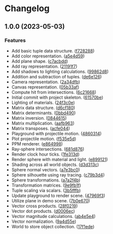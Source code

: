# Changelog

## 1.0.0 (2023-05-03)


### Features

* Add basic tuple data structure. ([f728288](https://github.com/cdriehuys/raytracer/commit/f728288d9a6e0628b22899d7837219ace17acbb5))
* Add color representation. ([a5e4d59](https://github.com/cdriehuys/raytracer/commit/a5e4d59d0f374bfa0531d237cef652253cca80e8))
* Add plane shape. ([c7acbdd](https://github.com/cdriehuys/raytracer/commit/c7acbdd2987bd05999dfa4703eb3807709de258d))
* Add ray representation. ([21191f7](https://github.com/cdriehuys/raytracer/commit/21191f7022dc85832ee2e747e6d16feb7e0e5ede))
* Add shadows to lighting calculations. ([99862d8](https://github.com/cdriehuys/raytracer/commit/99862d87ac8e6005a95e523011b7919e298e0794))
* Addition and subtraction of tuples. ([de6e126](https://github.com/cdriehuys/raytracer/commit/de6e1264a988c56f3d8d0d51a26151ce3fa79412))
* Camera representation. ([2a34dfb](https://github.com/cdriehuys/raytracer/commit/2a34dfb40f4a3c90a3f7b561ff53379e4846baf6))
* Canvas representation. ([05b33af](https://github.com/cdriehuys/raytracer/commit/05b33aff9395bd953111e625454a873d7735f8c3))
* Compute hit from intersections. ([6c21668](https://github.com/cdriehuys/raytracer/commit/6c21668ab7137fcfffcb152b715d913dbe448f2f))
* Initial commit with project skeleton. ([61570be](https://github.com/cdriehuys/raytracer/commit/61570befa60c83c018f3c69bf64570932d0b21e7))
* Lighting of materials. ([24f3c0e](https://github.com/cdriehuys/raytracer/commit/24f3c0eecd1bc4e9e4c4c9ce067faed53819249f))
* Matrix data structure. ([d6cf180](https://github.com/cdriehuys/raytracer/commit/d6cf18085c0a86409c6ff6a6d80a6d3612f0fff3))
* Matrix determinants. ([0bbd490](https://github.com/cdriehuys/raytracer/commit/0bbd49055c6055a163af4738f719ed8ee02386b3))
* Matrix inversion. ([0844615](https://github.com/cdriehuys/raytracer/commit/08446159af87eccd111400f2393af05ba1a5e2a9))
* Matrix multiplication. ([aafb963](https://github.com/cdriehuys/raytracer/commit/aafb9635c92e76c8d2fe822ff070815fc2b601c6))
* Matrix transposes. ([acfe044](https://github.com/cdriehuys/raytracer/commit/acfe044574af8fe2e35699f66592e8013acf1bc3))
* Playground with projectile motion. ([4860314](https://github.com/cdriehuys/raytracer/commit/4860314fed0b3af52c91cde58c1b4c690a4a0c37))
* Plot projectile motion. ([f535e5d](https://github.com/cdriehuys/raytracer/commit/f535e5dd69d09acad951409cf518fec4daaa7981))
* PPM renderer. ([e864998](https://github.com/cdriehuys/raytracer/commit/e86499817e0d6376a5a1b85f4f8d1340e6fd77b6))
* Ray-sphere intersections. ([681d876](https://github.com/cdriehuys/raytracer/commit/681d8761639829398acc403e5f3a3fa52a3ccba8))
* Render clock hour ticks. ([1fe313d](https://github.com/cdriehuys/raytracer/commit/1fe313def7c06a3de2cdaa4899d5b27ba264ea63))
* Render sphere with material and light. ([e899121](https://github.com/cdriehuys/raytracer/commit/e899121ef202057bcba04bd19152ddf2f31ca3ed))
* Shading across all world objects. ([d3d313c](https://github.com/cdriehuys/raytracer/commit/d3d313cb21c3b4af0585ad3bcfca7efb0cdc125a))
* Sphere normal vectors. ([a7e3bc0](https://github.com/cdriehuys/raytracer/commit/a7e3bc0d89852b3cadea2627303fc5e17870de71))
* Sphere silhouette using ray tracing. ([c79b3d4](https://github.com/cdriehuys/raytracer/commit/c79b3d404c4517507ede434f86e1d7d2bc0b4c12))
* Sphere transformations. ([a7a2f4b](https://github.com/cdriehuys/raytracer/commit/a7a2f4bceff9d8f7f8998194faaa119c0d8102bb))
* Transformation matrices. ([9e9fb1f](https://github.com/cdriehuys/raytracer/commit/9e9fb1f68895f3cbb946a46de3d1366f902761b9))
* Tuple scaling via scalars. ([3b5fffb](https://github.com/cdriehuys/raytracer/commit/3b5fffbdb97d3eb672f5595725e17fa4c9c4b575))
* Update playground to render scene. ([47969f3](https://github.com/cdriehuys/raytracer/commit/47969f3fb11110d37dbb3d53aaf6ebf67dd7d000))
* Utilize plane in demo scene. ([7b0e670](https://github.com/cdriehuys/raytracer/commit/7b0e67003d172f1b3ea571b39db133f3926a277a))
* Vector cross products. ([28f0219](https://github.com/cdriehuys/raytracer/commit/28f021997f7a5aecbe5dac0028318f301106e394))
* Vector dot products. ([d0006ec](https://github.com/cdriehuys/raytracer/commit/d0006ec1d75c7ea688f0ea34081b35e1e79d1caa))
* Vector magnitude calculations. ([ab4e5e4](https://github.com/cdriehuys/raytracer/commit/ab4e5e4469b65ae208321a201c63b1b38b4e8c7d))
* Vector normalization. ([9a4d55e](https://github.com/cdriehuys/raytracer/commit/9a4d55efbfe00304ab416dc4a9333b99991a3957))
* World to store object collection. ([17f1ede](https://github.com/cdriehuys/raytracer/commit/17f1ede0fd094ca7f4ebb4f327d3494f9801c69b))
